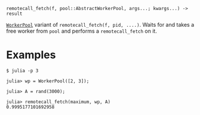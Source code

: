```
remotecall_fetch(f, pool::AbstractWorkerPool, args...; kwargs...) -> result
```

[`WorkerPool`](@ref) variant of `remotecall_fetch(f, pid, ....)`. Waits for and takes a free worker from `pool` and performs a `remotecall_fetch` on it.

# Examples

```julia-repl
$ julia -p 3

julia> wp = WorkerPool([2, 3]);

julia> A = rand(3000);

julia> remotecall_fetch(maximum, wp, A)
0.9995177101692958
```
